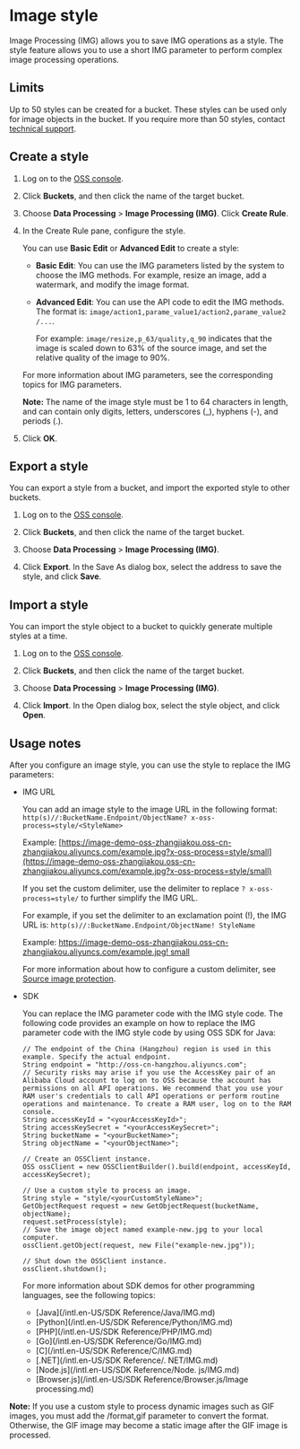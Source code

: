 # Image style

Image Processing \(IMG\) allows you to save IMG operations as a style. The style feature allows you to use a short IMG parameter to perform complex image processing operations.

## Limits

Up to 50 styles can be created for a bucket. These styles can be used only for image objects in the bucket. If you require more than 50 styles, contact [technical support](https://workorder-intl.console.aliyun.com/#/ticket/createIndex).

## Create a style

1.  Log on to the [OSS console](https://oss.console.aliyun.com/).

2.  Click **Buckets**, and then click the name of the target bucket.

3.  Choose **Data Processing** \> **Image Processing \(IMG\)**. Click **Create Rule**.

4.  In the Create Rule pane, configure the style.

    You can use **Basic Edit** or **Advanced Edit** to create a style:

    -   **Basic Edit**: You can use the IMG parameters listed by the system to choose the IMG methods. For example, resize an image, add a watermark, and modify the image format.
    -   **Advanced Edit**: You can use the API code to edit the IMG methods. The format is: `image/action1,parame_value1/action2,parame_value2 /...`.

        For example: `image/resize,p_63/quality,q_90` indicates that the image is scaled down to 63% of the source image, and set the relative quality of the image to 90%.

    For more information about IMG parameters, see the corresponding topics for IMG parameters.

    **Note:** The name of the image style must be 1 to 64 characters in length, and can contain only digits, letters, underscores \(\_\), hyphens \(-\), and periods \(.\).

5.  Click **OK**.


## Export a style

You can export a style from a bucket, and import the exported style to other buckets.

1.  Log on to the [OSS console](https://oss.console.aliyun.com/).

2.  Click **Buckets**, and then click the name of the target bucket.

3.  Choose **Data Processing** \> **Image Processing \(IMG\)**.

4.  Click **Export**. In the Save As dialog box, select the address to save the style, and click **Save**.


## Import a style

You can import the style object to a bucket to quickly generate multiple styles at a time.

1.  Log on to the [OSS console](https://oss.console.aliyun.com/).

2.  Click **Buckets**, and then click the name of the target bucket.

3.  Choose **Data Processing** \> **Image Processing \(IMG\)**.

4.  Click **Import**. In the Open dialog box, select the style object, and click **Open**.


## Usage notes

After you configure an image style, you can use the style to replace the IMG parameters:

-   IMG URL

    You can add an image style to the image URL in the following format: `http(s)//:BucketName.Endpoint/ObjectName? x-oss-process=style/<StyleName>`

    Example: [https://image-demo-oss-zhangjiakou.oss-cn-zhangjiakou.aliyuncs.com/example.jpg?x-oss-process=style/small](https://image-demo-oss-zhangjiakou.oss-cn-zhangjiakou.aliyuncs.com/example.jpg?x-oss-process=style/small)

    If you set the custom delimiter, use the delimiter to replace `? x-oss-process=style/` to further simplify the IMG URL.

    For example, if you set the delimiter to an exclamation point \(!\), the IMG URL is: `http(s)//:BucketName.Endpoint/ObjectName! StyleName`

    Example: [https://image-demo-oss-zhangjiakou.oss-cn-zhangjiakou.aliyuncs.com/example.jpg! small](https://image-demo-oss-zhangjiakou.oss-cn-zhangjiakou.aliyuncs.com/example.jpg!small)

    For more information about how to configure a custom delimiter, see [Source image protection]().

-   SDK

    You can replace the IMG parameter code with the IMG style code. The following code provides an example on how to replace the IMG parameter code with the IMG style code by using OSS SDK for Java:

    ```
    // The endpoint of the China (Hangzhou) region is used in this example. Specify the actual endpoint.
    String endpoint = "http://oss-cn-hangzhou.aliyuncs.com";
    // Security risks may arise if you use the AccessKey pair of an Alibaba Cloud account to log on to OSS because the account has permissions on all API operations. We recommend that you use your RAM user's credentials to call API operations or perform routine operations and maintenance. To create a RAM user, log on to the RAM console.
    String accessKeyId = "<yourAccessKeyId>";
    String accessKeySecret = "<yourAccessKeySecret>";
    String bucketName = "<yourBucketName>";
    String objectName = "<yourObjectName>";
    
    // Create an OSSClient instance.
    OSS ossClient = new OSSClientBuilder().build(endpoint, accessKeyId, accessKeySecret);
    
    // Use a custom style to process an image.
    String style = "style/<yourCustomStyleName>";
    GetObjectRequest request = new GetObjectRequest(bucketName, objectName);
    request.setProcess(style);
    // Save the image object named example-new.jpg to your local computer.
    ossClient.getObject(request, new File("example-new.jpg"));
    
    // Shut down the OSSClient instance.
    ossClient.shutdown();
    ```

    For more information about SDK demos for other programming languages, see the following topics:

    -   [Java](/intl.en-US/SDK Reference/Java/IMG.md)
    -   [Python](/intl.en-US/SDK Reference/Python/IMG.md)
    -   [PHP](/intl.en-US/SDK Reference/PHP/IMG.md)
    -   [Go](/intl.en-US/SDK Reference/Go/IMG.md)
    -   [C](/intl.en-US/SDK Reference/C/IMG.md)
    -   [.NET](/intl.en-US/SDK Reference/. NET/IMG.md)
    -   [Node.js](/intl.en-US/SDK Reference/Node. js/IMG.md)
    -   [Browser.js](/intl.en-US/SDK Reference/Browser.js/Image processing.md)

**Note:** If you use a custom style to process dynamic images such as GIF images, you must add the /format,gif parameter to convert the format. Otherwise, the GIF image may become a static image after the GIF image is processed.

